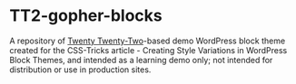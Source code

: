# TT2-gopher-blocks
A repository of [Twenty Twenty-Two](https://wordpress.org/themes/twentytwentytwo/)-based demo WordPress block theme created for the CSS-Tricks article - Creating Style Variations in WordPress Block Themes, and intended as a learning demo only; not intended for distribution or use in production sites.
